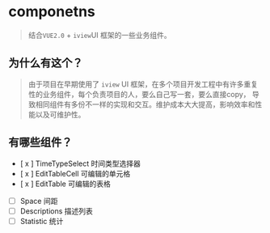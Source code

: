 # componetns
> 结合`VUE2.0` + `iview`UI 框架的一些业务组件。

## 为什么有这个？
> 由于项目在早期使用了 `iview` UI 框架，在多个项目开发工程中有许多重复性的业务组件，每个负责项目的人，要么自己写一套，要么直接copy，
> 导致相同组件有多份不一样的实现和交互。维护成本大大提高，影响效率和性能以及可维护性。

## 有哪些组件？
* [ x ] TimeTypeSelect    时间类型选择器
* [ x ] EditTableCell     可编辑的单元格
* [ x ] EditTable         可编辑的表格
* [   ] Space             间距
* [   ] Descriptions      描述列表
* [   ] Statistic         统计